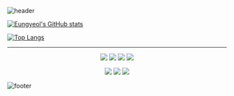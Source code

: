 ![header](https://capsule-render.vercel.app/api?type=waving&color=7F7FD5&text=%20Eungyeol%20%20&height=200&fontSize=90&fontColor=ffffff)

[![Eungyeol's GitHub stats](https://github-readme-stats.vercel.app/api?username=Eungyeol41&count_private=true&custom_title=Eungyeol's&nbsp;github&nbsp;&bg_color=30,7F7FD5,86A8E7,91eae4&title_color=fff&text_color=fff)](https://github.com/anuraghazra/github-readme-stats)

[![Top Langs](https://github-readme-stats.vercel.app/api/top-langs/?username=Eungyeol41&layout=compact&custom_title=My&nbsp;Language&nbsp;&bg_color=30,91eae4,86A8E7&title_color=fff&text_color=fff)](https://github.com/anuraghazra/github-readme-stats)

<!-- 
지금까지의 팀 프로젝트 기여도 살펴보기
[![Repository Card](https://widget.realdeveloper.pro/api/card?user=Eungyeol41&repo=Sports_Project)](https://github.com/Eungyeol41/Sports_Project.git)
[![Repository Card](https://widget.realdeveloper.pro/api/card?user=Eungyeol41&repo=Art_Recycle)](https://github.com/soyeon-noh/Art_Recycle.git)
[![Repository Card](https://widget.realdeveloper.pro/api/card?user=Eungyeol41&repo=Now_3Days)](https://github.com/Team-NanaScript/Now_3Days.git)
-->

<hr>
<p align=center>
  <img src="https://img.shields.io/badge/JAVA-007396?style=flat-square&logo=Java&logoColor=white"/>
  <img src="https://img.shields.io/badge/JAVASCRIPT-F7DF1E?style=flat-square&logo=JavaScript&logoColor=white"/>  
  <img src="https://img.shields.io/badge/HTML5-E34F26?style=flat-square&logo=HTML5&logoColor=white"/>
  <img src="https://img.shields.io/badge/CSS3-1572B6?style=flat-square&logo=CSS3&logoColor=white"/>
<p>
<p align=center>
  <img src="https://img.shields.io/badge/ECLIPSE-2C2255?style=flat-square&logo=Eclipse&logoColor=white"/>
  <img src="https://img.shields.io/badge/SPRING-6DB33F?style=flat-square&logo=Spring&logoColor=white"/>
  <img src="https://img.shields.io/badge/MARIA DB-003545?style=flat-square&logo=MariaDB&logoColor=white"/>
</p>  
<!-- 
<p align=center>
  <img src="https://img.shields.io/badge/Java-007396?style=flat-square&logo=Java&logoColor=white"/>
  <img src="https://img.shields.io/badge/Kotlin-7F52FF?style=flat-square&logo=Kotlin&logoColor=white"/>
  
  <img src="https://img.shields.io/badge/HTML5-E34F26?style=flat-square&logo=HTML5&logoColor=white"/>
  <img src="https://img.shields.io/badge/CSS3-1572B6?style=flat-square&logo=CSS3&logoColor=white"/>
  
  <img src="https://img.shields.io/badge/JavaScript-F7DF1E?style=flat-square&logo=JavaScript&logoColor=white"/>  
</p>
<p align=center>
  <img src="https://img.shields.io/badge/Eclipse IDE-2C2255?style=flat-square&logo=Eclipse&logoColor=white"/>
  <img src="https://img.shields.io/badge/Spring-6DB33F?style=flat-square&logo=Spring&logoColor=white"/>
</p>
<p align=center>
  <img src="https://img.shields.io/badge/Oracle-F80000?style=flat-square&logo=Oracle&logoColor=white"/>
  <img src="https://img.shields.io/badge/MySQL-4479A1?style=flat-square&logo=MySQL&logoColor=white"/>
  <img src="https://img.shields.io/badge/MongoDB-47A248?style=flat-square&logo=MongoDB&logoColor=white"/>
</P>
<P align=center>
  <img src="https://img.shields.io/badge/Android%20Studio-3DDC84?style=flat-square&logo=Android%20Studio&logoColor=white"/>
  <img src="https://img.shields.io/badge/Visual%20Studio%20Code-007ACC?style=flat-square&logo=Visual%20Studio%20Code&logoColor=white"/>
  <img src="https://img.shields.io/badge/React-61DAFB?style=flat-square&logo=React&logoColor=black"/>
  <img src="https://img.shields.io/badge/Node.JS-339933?style=flat-square&logo=Node.JS&logoColor=white"/>
</P>
-->

![footer](https://capsule-render.vercel.app/api?section=footer&type=waving&color=7F7FD5)
